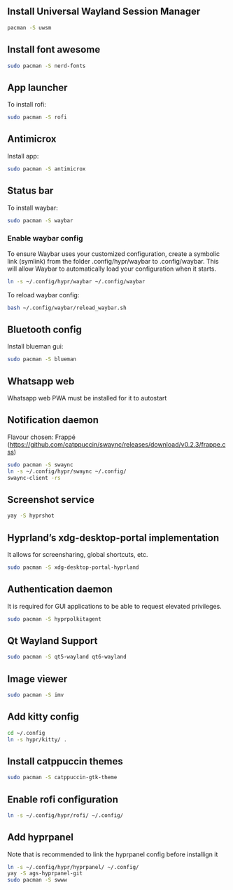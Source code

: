 ## Install Universal Wayland Session Manager
```bash
pacman -S uwsm

```
## Install font awesome
```bash
sudo pacman -S nerd-fonts
```

## App launcher
To install rofi:
```bash
sudo pacman -S rofi
```

## Antimicrox
Install app:
```bash
sudo pacman -S antimicrox
```

## Status bar
To install waybar:
```bash
sudo pacman -S waybar
```

### Enable waybar config
To ensure Waybar uses your customized configuration, create a symbolic link (symlink) from the folder .config/hypr/waybar to .config/waybar.
This will allow Waybar to automatically load your configuration when it starts.
```bash
ln -s ~/.config/hypr/waybar ~/.config/waybar
```
To reload waybar config:
```bash
bash ~/.config/waybar/reload_waybar.sh
```

## Bluetooth config

Install blueman gui:
```bash
sudo pacman -S blueman
```

## Whatsapp web
Whatsapp web PWA must be installed for it to autostart

## Notification daemon
Flavour chosen: Frappé (https://github.com/catppuccin/swaync/releases/download/v0.2.3/frappe.css)

```bash
sudo pacman -S swaync
ln -s ~/.config/hypr/swaync ~/.config/
swaync-client -rs
```

## Screenshot service
```bash
yay -S hyprshot
```

## Hyprland’s xdg-desktop-portal implementation
It allows for screensharing, global shortcuts, etc.
```bash
sudo pacman -S xdg-desktop-portal-hyprland
```

## Authentication daemon
It is required for GUI applications to be able to request elevated privileges.
```bash
sudo pacman -S hyprpolkitagent
```

## Qt Wayland Support
```bash
sudo pacman -S qt5-wayland qt6-wayland
```

## Image viewer
```bash
sudo pacman -S imv
```

## Add kitty config
```bash
cd ~/.config
ln -s hypr/kitty/ .
```

## Install catppuccin themes
```bash
sudo pacman -S catppuccin-gtk-theme
```

## Enable rofi configuration
```bash
ln -s ~/.config/hypr/rofi/ ~/.config/
```

## Add hyprpanel
Note that is recommended to link the hyprpanel config before installign it
```bash
ln -s ~/.config/hypr/hyprpanel/ ~/.config/
yay -S ags-hyprpanel-git
sudo pacman -S swww
```
